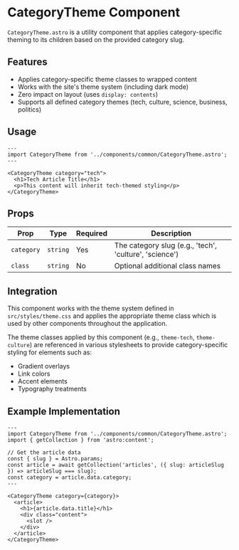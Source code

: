 # CategoryTheme Component

`CategoryTheme.astro` is a utility component that applies category-specific theming to its children based on the provided category slug.

## Features

- Applies category-specific theme classes to wrapped content
- Works with the site's theme system (including dark mode)
- Zero impact on layout (uses `display: contents`)
- Supports all defined category themes (tech, culture, science, business, politics)

## Usage

```astro
---
import CategoryTheme from '../components/common/CategoryTheme.astro';
---

<CategoryTheme category="tech">
  <h1>Tech Article Title</h1>
  <p>This content will inherit tech-themed styling</p>
</CategoryTheme>
```

## Props

| Prop | Type | Required | Description |
|------|------|----------|-------------|
| `category` | `string` | Yes | The category slug (e.g., 'tech', 'culture', 'science') |
| `class` | `string` | No | Optional additional class names |

## Integration

This component works with the theme system defined in `src/styles/theme.css` and applies the appropriate theme class which is used by other components throughout the application.

The theme classes applied by this component (e.g., `theme-tech`, `theme-culture`) are referenced in various stylesheets to provide category-specific styling for elements such as:

- Gradient overlays
- Link colors
- Accent elements
- Typography treatments

## Example Implementation

```astro
---
import CategoryTheme from '../components/common/CategoryTheme.astro';
import { getCollection } from 'astro:content';

// Get the article data
const { slug } = Astro.params;
const article = await getCollection('articles', ({ slug: articleSlug }) => articleSlug === slug);
const category = article.data.category;
---

<CategoryTheme category={category}>
  <article>
    <h1>{article.data.title}</h1>
    <div class="content">
      <slot />
    </div>
  </article>
</CategoryTheme>
```